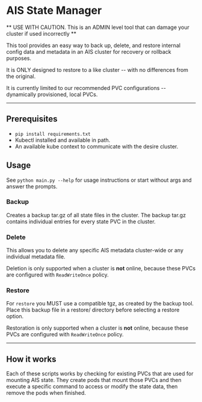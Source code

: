 # AIS State Manager

** USE WITH CAUTION. This is an ADMIN level tool that can damage your cluster if used incorrectly ** 

This tool provides an easy way to back up, delete, and restore internal config data and metadata in an AIS cluster for recovery or rollback purposes. 

It is ONLY designed to restore to a like cluster -- with no differences from the original. 

It is currently limited to our recommended PVC configurations -- dynamically provisioned, local PVCs. 

---

## Prerequisites

- `pip install requirements.txt`
- Kubectl installed and available in path. 
- An available kube context to communicate with the desire cluster. 

## Usage

See `python main.py --help` for usage instructions or start without args and answer the prompts.

### Backup

Creates a backup tar.gz of all state files in the cluster.
The backup tar.gz contains individual entries for every state PVC in the cluster.

### Delete

This allows you to delete any specific AIS metadata cluster-wide or any individual metadata file. 

Deletion is only supported when a cluster is **not** online, because these PVCs are configured with `ReadWriteOnce` policy.

### Restore

For `restore` you MUST use a compatible tgz, as created by the backup tool. 
Place this backup file in a restore/ directory before selecting a restore option. 

Restoration is only supported when a cluster is **not** online, because these PVCs are configured with `ReadWriteOnce` policy.

---

## How it works

Each of these scripts works by checking for existing PVCs that are used for mounting AIS state. 
They create pods that mount those PVCs and then execute a specific command to access or modify the state data, then remove the pods when finished. 